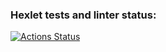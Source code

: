 ### Hexlet tests and linter status:
[![Actions Status](https://github.com/TuPi4Ok/java-project-72/workflows/hexlet-check/badge.svg)](https://github.com/TuPi4Ok/java-project-72/actions)